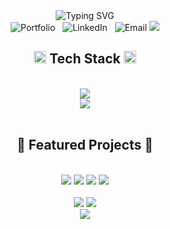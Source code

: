 <div align="center">
  <img src="https://readme-typing-svg.demolab.com?font=Fira+Code&size=32&duration=2800&pause=2000&color=2E8BC0&center=true&vCenter=true&width=940&lines=Hey%2C+I'm+Eric+Capiz+%F0%9F%91%8B;Full+Stack+Developer+%F0%9F%9A%80;Building+Digital+Solutions+That+Matter+%F0%9F%8C%9F" alt="Typing SVG" />
  
  <br/>
  
  <a href="https://www.ericcapiz.com" style="text-decoration: none;">
    <img src="https://img.shields.io/badge/-Portfolio%20Website-2E8BC0?style=for-the-badge&logo=google-chrome&logoColor=white" alt="Portfolio" />
  </a>
  &nbsp;
  <a href="https://www.linkedin.com/in/eric-capiz" style="text-decoration: none;">
    <img src="https://img.shields.io/badge/-LinkedIn-2E8BC0?style=for-the-badge&logo=linkedin&logoColor=white" alt="LinkedIn" />
  </a>
  &nbsp;
  <a href="mailto:ericcapiz@gmail.com" style="text-decoration: none;">
    <img src="https://img.shields.io/badge/-Email-2E8BC0?style=for-the-badge&logo=gmail&logoColor=white" alt="Email" />
  </a>
  
  <img src="https://user-images.githubusercontent.com/73097560/115834477-dbab4500-a447-11eb-908a-139a6edaec5c.gif">
</div>

<h2 align="center">
  <img src="https://media2.giphy.com/media/QssGEmpkyEOhBCb7e1/giphy.gif?cid=ecf05e47a0n3gi1bfqntqmob8g9aid1oyj2wr3ds3mg700bl&rid=giphy.gif" width="20px"> 
  Tech Stack
  <img src="https://media2.giphy.com/media/QssGEmpkyEOhBCb7e1/giphy.gif?cid=ecf05e47a0n3gi1bfqntqmob8g9aid1oyj2wr3ds3mg700bl&rid=giphy.gif" width="20px">
</h2>
<br/>

<div align="center">
    <img src="https://skillicons.dev/icons?i=react,typescript,javascript,nodejs,mongodb,express" /><br>
    <img src="https://skillicons.dev/icons?i=threejs,scss,html,css,git,vscode" />
</div>

<br/>

<h2 align="center">🚀 Featured Projects 🚀</h2>
<br/>

<div align="center">
  <a href="https://github.com/ericcapiz/lost-and-found" style="text-decoration: none;">
    <img src="https://github-readme-stats.vercel.app/api/pin/?username=ericcapiz&repo=lost-and-found&theme=github_dark&bg_color=0d1117&title_color=2E8BC0&hide_border=true&icon_color=2E8BC0&description=true&show_owner=true" />
  </a>
  <a href="https://github.com/ericcapiz/card-vault" style="text-decoration: none;">
    <img src="https://github-readme-stats.vercel.app/api/pin/?username=ericcapiz&repo=card-vault&theme=github_dark&bg_color=0d1117&title_color=2E8BC0&hide_border=true&icon_color=2E8BC0&description=true&show_owner=true" />
  </a>
  <a href="https://github.com/ericcapiz/barbershop" style="text-decoration: none;">
    <img src="https://github-readme-stats.vercel.app/api/pin/?username=ericcapiz&repo=barbershop&theme=github_dark&bg_color=0d1117&title_color=2E8BC0&hide_border=true&icon_color=2E8BC0&description=true&show_owner=true" />
  </a>
  <a href="https://github.com/ericcapiz/nandos_cakes" style="text-decoration: none;">
    <img src="https://github-readme-stats.vercel.app/api/pin/?username=ericcapiz&repo=nandos_cakes&theme=github_dark&bg_color=0d1117&title_color=2E8BC0&hide_border=true&icon_color=2E8BC0&description=true&show_owner=true" />
  </a>
</div>

<br/>

<div align="center">
  <a href="https://www.ericcapiz.com" style="text-decoration: none;">
    <img src="https://img.shields.io/badge/Portfolio-ericcapiz.com-2E8BC0?style=for-the-badge&logo=google-chrome&logoColor=white" />
  </a>
  <a href="https://www.linkedin.com/in/eric-capiz" style="text-decoration: none;">
    <img src="https://img.shields.io/badge/LinkedIn-Eric_Capiz-2E8BC0?style=for-the-badge&logo=linkedin&logoColor=white" />
  </a>
</div>

<div align="center">
  <img src="https://komarev.com/ghpvc/?username=ericcapiz&color=2E8BC0&style=for-the-badge" />
</div>
